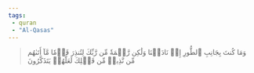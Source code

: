 ```yaml
---
tags: 
 - quran 
 - "Al-Qasas"
---
```


> وَمَا كُنتَ بِجَانِبِ ٱلطُّورِ إِذۡ نَادَيۡنَا وَلَٰكِن رَّحۡمَةٗ مِّن رَّبِّكَ لِتُنذِرَ قَوۡمٗا مَّآ أَتَىٰهُم مِّن نَّذِيرٖ مِّن قَبۡلِكَ لَعَلَّهُمۡ يَتَذَكَّرُونَ
